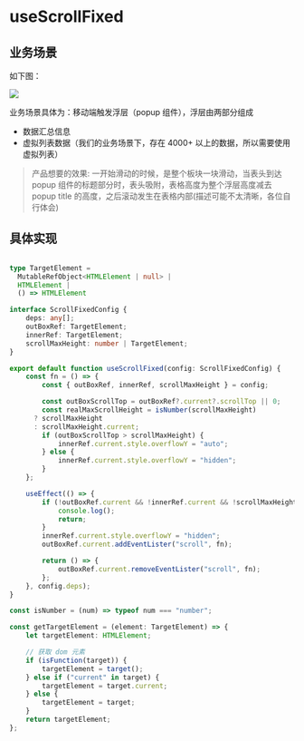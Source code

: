 # useScrollFixed

## 业务场景

如下图：

![](/useScrollFixed.png)

业务场景具体为：移动端触发浮层（popup 组件），浮层由两部分组成

- 数据汇总信息
- 虚拟列表数据（我们的业务场景下，存在 4000+ 以上的数据，所以需要使用虚拟列表）

> 产品想要的效果: 一开始滑动的时候，是整个板块一块滑动，当表头到达 popup 组件的标题部分时，表头吸附，表格高度为整个浮层高度减去 popup title 的高度，之后滚动发生在表格内部(描述可能不太清晰，各位自行体会)

## 具体实现

```ts

type TargetElement =
  MutableRefObject<HTMLElement | null> |
  HTMLElement |
  () => HTMLElement

interface ScrollFixedConfig {
	deps: any[];
	outBoxRef: TargetElement;
	innerRef: TargetElement;
	scrollMaxHeight: number | TargetElement;
}

export default function useScrollFixed(config: ScrollFixedConfig) {
	const fn = () => {
		const { outBoxRef, innerRef, scrollMaxHeight } = config;

		const outBoxScrollTop = outBoxRef?.current?.scrollTop || 0;
		const realMaxScrollHeight = isNumber(scrollMaxHeight)
      ? scrollMaxHeight
      : scrollMaxHeight.current;
		if (outBoxScrollTop > scrollMaxHeight) {
			innerRef.current.style.overflowY = "auto";
		} else {
			innerRef.current.style.overflowY = "hidden";
		}
	};

	useEffect(() => {
		if (!outBoxRef.current && !innerRef.current && !scrollMaxHeight) {
			console.log();
			return;
		}
		innerRef.current.style.overflowY = "hidden";
		outBoxRef.current.addEventLister("scroll", fn);

		return () => {
			outBoxRef.current.removeEventLister("scroll", fn);
		};
	}, config.deps);
}

const isNumber = (num) => typeof num === "number";

const getTargetElement = (element: TargetElement) => {
	let targetElement: HTMLElement;

	// 获取 dom 元素
	if (isFunction(target)) {
		targetElement = target();
	} else if ("current" in target) {
		targetElement = target.current;
	} else {
		targetElement = target;
	}
	return targetElement;
};
```
